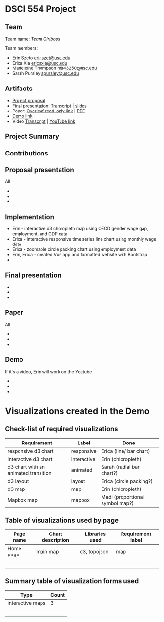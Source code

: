 # DSCI 554 Project

## Team

<!-- 🎒 Complete to include all the information requested. -->

Team name: *Team Girlboss*

Team members:

- Erin Szeto <erinszet@usc.edu>
- Erica Xia <ericaxia@usc.edu>
- Madeleine Thompson <mjt43250@usc.edu>
- Sarah Pursley <spursley@usc.edu>

## Artifacts

<!-- 🎒 Complete and ensure that all the links work! -->

- [Project proposal]()
- Final presentation: [Transcript](presentation/TRANSCRIPT.md) | [slides](presentation/presentation.pdf)
- Paper: [Overleaf read-only link](https://www.overleaf.com/read/btvmfhdyrbvk) | [PDF](paper/paper.pdf)
- [Demo link](demo/dist/)
- Video [Transcript](video/TRANSCRIPT.md) | [YouTube link]()


## Project Summary

<!-- 🎒 Add a project summary here in 250 words or less. -->

## Contributions

<!-- 🎒 Complete for each project member. -->

## Proposal presentation

All

-
-
-

## Implementation
- Erin - interactive d3 choropleth map using OECD gender wage gap, employment, and GDP data
- Erica - interactive responsive time series line chart using monthly wage data
- Erica - zoomable circle packing chart using employment data
- Erin, Erica - created Vue app and formatted website with Bootstrap
- 

## Final presentation

-
-
-

## Paper

All

-
-
-

## Demo

If it's a video, Erin will work on the Youtube

-
-
-

# Visualizations created in the Demo

## Check-list of required visualizations

<!-- 🎒 Complete the table using ✅ or ❌. -->

| Requirement                            | Label        | Done |
| -------------------------------------- | ------------ | ---- |
| responsive d3 chart                    | responsive   |  Erica (line/ bar chart)  |
| interactive d3 chart                   | interactive  |  Erin (chloropleth)    |
| d3 chart with an animated transition   | animated     |  Sarah (radial bar chart?)    |
| d3 layout                              | layout       |  Erica (circle packing?)    |
| d3 map                                 | map          |  Erin (chloropleth)    |
| Mapbox map                             | mapbox       |  Madi (proportional symbol map?)   |

## Table of visualizations used by page

<!-- 🎒 Complete the table using the Label of the required visualizations. -->

| Page name | Chart description | Libraries used | Requirement label |
| --------- | ----------------- | -------------- | ----------------- |
| Home page | main map          | d3, topojson   | map               |
|           |                   |                |                   |
|           |                   |                |                   |
|           |                   |                |                   |
|           |                   |                |                   |
|           |                   |                |                   |

## Summary table of visualization forms used

<!-- 🎒 Complete the table . -->

| Type             | Count |
| ---------------- | ----- |
| interactive maps | 3     |
|                  |       |
|                  |       |
|                  |       |
|                  |       |
|                  |       |
